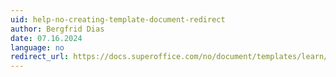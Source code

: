 ```yaml
---
uid: help-no-creating-template-document-redirect
author: Bergfrid Dias
date: 07.16.2024
language: no
redirect_url: https://docs.superoffice.com/no/document/templates/learn/create.html
---
```

